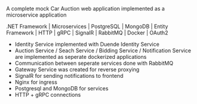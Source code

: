 A complete mock Car Auction web application implemented as a microservice application

.NET Framework | Microservices | PostgreSQL | MongoDB | Entity Framework | HTTP | gRPC | SignalR | RabbitMQ | Docker | OAuth2

- Identity Service implemented with Duende Identity Service
- Auction Service / Seach Service / Bidding Service / Notification Service are implemented as seperate dockerized applications
- Communication between seperate services done with RabbitMQ
- Gateway Service was created for reverse proxying
- SignalR for sending notifications to frontend
- Nginx for ingress
- Postgresql and MongoDB for services
- HTTP + gRPC connections
